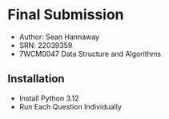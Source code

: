 # Final Submission

- Author: Sean Hannaway
- SRN: 22039359
- 7WCM0047 Data Structure and Algorithms


## Installation

- Install Python 3.12
- Run Each Question Individually
